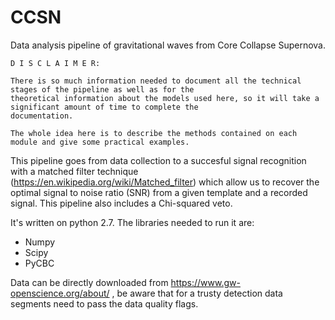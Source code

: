 # CCSN
Data analysis pipeline of gravitational waves from Core Collapse Supernova. 


    D I S C L A I M E R:
    
    There is so much information needed to document all the technical stages of the pipeline as well as for the 
    theoretical information about the models used here, so it will take a significant amount of time to complete the 
	documentation.
    
	The whole idea here is to describe the methods contained on each module and give some practical examples. 
    
    

This pipeline goes from data collection to a succesful signal recognition with a matched filter technique (https://en.wikipedia.org/wiki/Matched_filter) which allow us to recover the optimal
signal to noise ratio (SNR) from a given template and a recorded signal. This pipeline also includes a Chi-squared veto.
 
 
 It's written on python 2.7. The libraries needed to run it are:
 
 - Numpy
 - Scipy
 - PyCBC
 
 
 Data can be directly downloaded from https://www.gw-openscience.org/about/ , be aware that for a trusty detection data segments need to 
 pass the data quality flags. 
 
